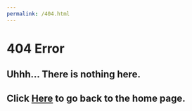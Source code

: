 ```yaml
---
permalink: /404.html
---
```

# 404 Error
## Uhhh... There is nothing here.
## Click [Here](calvin-coolestyt.github.io) to go back to the home page.
